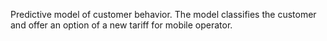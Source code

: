 <p> Predictive model of customer behavior. The model classifies the customer and offer an option of a new tariff for mobile operator. </p>
